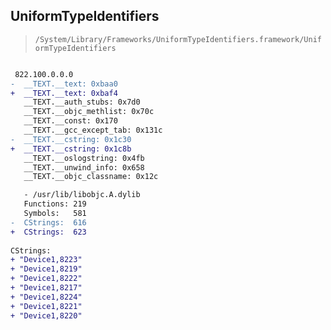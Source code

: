 ## UniformTypeIdentifiers

> `/System/Library/Frameworks/UniformTypeIdentifiers.framework/UniformTypeIdentifiers`

```diff

 822.100.0.0.0
-  __TEXT.__text: 0xbaa0
+  __TEXT.__text: 0xbaf4
   __TEXT.__auth_stubs: 0x7d0
   __TEXT.__objc_methlist: 0x70c
   __TEXT.__const: 0x170
   __TEXT.__gcc_except_tab: 0x131c
-  __TEXT.__cstring: 0x1c30
+  __TEXT.__cstring: 0x1c8b
   __TEXT.__oslogstring: 0x4fb
   __TEXT.__unwind_info: 0x658
   __TEXT.__objc_classname: 0x12c

   - /usr/lib/libobjc.A.dylib
   Functions: 219
   Symbols:   581
-  CStrings:  616
+  CStrings:  623
 
CStrings:
+ "Device1,8223"
+ "Device1,8219"
+ "Device1,8222"
+ "Device1,8217"
+ "Device1,8224"
+ "Device1,8221"
+ "Device1,8220"

```
